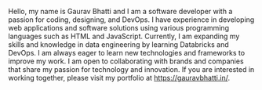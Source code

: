 Hello, my name is Gaurav Bhatti and I am a software developer with a passion for coding, designing, and DevOps. I have experience in developing web applications and software solutions using various programming languages such as HTML and JavaScript.
Currently, I am expanding my skills and knowledge in data engineering by learning Databricks and DevOps.
I am always eager to learn new technologies and frameworks to improve my work.
I am open to collaborating with brands and companies that share my passion for technology and innovation.
If you are interested in working together, please visit my portfolio at https://gauravbhatti.in/.
